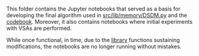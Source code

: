 This folder contains the Jupyter notebooks that served as a basis for developing the final algorithm used in [src/lib/memory/DSDM.py](https://github.com/dfichiu/ba-thesis/blob/master/src/lib/memory/DSDM.py) and the [codebook](https://github.com/dfichiu/ba-thesis/blob/master/src/lib/utils/cleanup.py). Moreover, it also contains notebooks where initial experiments with VSAs are performed.

While once functional, in time, due to the [library](https://github.com/dfichiu/ba-thesis/tree/master/src/lib) functions sustaining modifications, the notebooks are no longer running without mistakes.